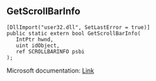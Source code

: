 ## GetScrollBarInfo

```
[DllImport("user32.dll", SetLastError = true)]
public static extern bool GetScrollBarInfo(
   IntPtr hwnd,
   uint idObject,
   ref SCROLLBARINFO psbi
);
```

Microsoft documentation: [Link](https://docs.microsoft.com/en-us/windows/win32/api/winuser/nf-winuser-getscrollbarinfo)
